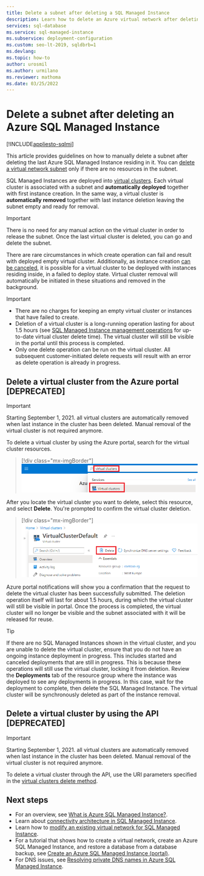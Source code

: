```yaml
---
title: Delete a subnet after deleting a SQL Managed Instance
description: Learn how to delete an Azure virtual network after deleting an Azure SQL Managed Instance. 
services: sql-database
ms.service: sql-managed-instance
ms.subservice: deployment-configuration
ms.custom: seo-lt-2019, sqldbrb=1
ms.devlang: 
ms.topic: how-to
author: urosmil
ms.author: urmilano
ms.reviewer: mathoma
ms.date: 03/25/2022
---
```


# Delete a subnet after deleting an Azure SQL Managed Instance
[!INCLUDE[appliesto-sqlmi](../includes/appliesto-sqlmi.md)]

This article provides guidelines on how to manually delete a subnet after deleting the last Azure SQL Managed Instance residing in it. You can [delete a virtual network subnet](/azure/virtual-network/virtual-network-manage-subnet#delete-a-subnet) only if there are no resources in the subnet.

SQL Managed Instances are deployed into [virtual clusters](connectivity-architecture-overview.md#virtual-cluster-connectivity-architecture). Each virtual cluster is associated with a subnet and **automatically deployed** together with first instance creation. In the same way, a virtual cluster is **automatically removed** together with last instance deletion leaving the subnet empty and ready for removal. 

>[!IMPORTANT]
>There is no need for any manual action on the virtual cluster in order to release the subnet. Once the last virtual cluster is deleted, you can go and delete the subnet.

There are rare circumstances in which create operation can fail and result with deployed empty virtual cluster. Additionally, as instance creation [can be canceled](management-operations-cancel.md), it is possible for a virtual cluster to be deployed with instances residing inside, in a failed to deploy state. Virtual cluster removal will automatically be initiated in these situations and removed in the background.

> [!IMPORTANT]
> - There are no charges for keeping an empty virtual cluster or instances that have failed to create.
> - Deletion of a virtual cluster is a long-running operation lasting for about 1.5 hours (see [SQL Managed Instance management operations](management-operations-overview.md) for up-to-date virtual cluster delete time). The virtual cluster will still be visible in the portal until this process is completed.
> - Only one delete operation can be run on the virtual cluster. All subsequent customer-initiated delete requests will result with an error as delete operation is already in progress.

## Delete a virtual cluster from the Azure portal [DEPRECATED]

> [!IMPORTANT]
> Starting September 1, 2021. all virtual clusters are automatically removed when last instance in the cluster has been deleted. Manual removal of the virtual cluster is not required anymore.

To delete a virtual cluster by using the Azure portal, search for the virtual cluster resources.

> [!div class="mx-imgBorder"]
> ![Screenshot of the Azure portal, with search box highlighted](./media/virtual-cluster-delete/virtual-clusters-search.png)

After you locate the virtual cluster you want to delete, select this resource, and select **Delete**. You're prompted to confirm the virtual cluster deletion.

> [!div class="mx-imgBorder"]
> ![Screenshot of the Azure portal Virtual clusters dashboard, with the Delete option highlighted](./media/virtual-cluster-delete/virtual-clusters-delete.png)

Azure portal notifications will show you a confirmation that the request to delete the virtual cluster has been successfully submitted. The deletion operation itself will last for about 1.5 hours, during which the virtual cluster will still be visible in portal. Once the process is completed, the virtual cluster will no longer be visible and the subnet associated with it will be released for reuse.

> [!TIP]
> If there are no SQL Managed Instances shown in the virtual cluster, and you are unable to delete the virtual cluster, ensure that you do not have an ongoing instance deployment in progress. This includes started and canceled deployments that are still in progress. This is because these operations will still use the virtual cluster, locking it from deletion. Review the **Deployments** tab of the resource group where the instance was deployed to see any deployments in progress. In this case, wait for the deployment to complete, then delete the SQL Managed Instance. The virtual cluster will be synchronously deleted as part of the instance removal.

## Delete a virtual cluster by using the API [DEPRECATED]

> [!IMPORTANT]
> Starting September 1, 2021. all virtual clusters are automatically removed when last instance in the cluster has been deleted. Manual removal of the virtual cluster is not required anymore.

To delete a virtual cluster through the API, use the URI parameters specified in the [virtual clusters delete method](/rest/api/sql/virtualclusters/delete).

## Next steps

- For an overview, see [What is Azure SQL Managed Instance?](sql-managed-instance-paas-overview.md).
- Learn about [connectivity architecture in SQL Managed Instance](connectivity-architecture-overview.md).
- Learn how to [modify an existing virtual network for SQL Managed Instance](vnet-existing-add-subnet.md).
- For a tutorial that shows how to create a virtual network, create an Azure SQL Managed Instance, and restore a database from a database backup, see [Create an Azure SQL Managed Instance (portal)](instance-create-quickstart.md).
- For DNS issues, see [Resolving private DNS names in Azure SQL Managed Instance](resolve-private-domain-names.md).
